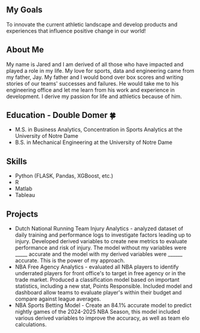 ## My Goals
To innovate the current athletic landscape and develop products and experiences that influence positive change in our world!

## About Me
My name is Jared and I am derived of all those who have impacted and played a role in my life. My love for sports, data and engineering came from my father, Jay. My father and I would bond over box scores and writing stories of our teams' successes and failures. He would take me to his engineering office and let me learn from his work and experience in development. I derive my passion for life and athletics because of him. 

## Education - Double Domer 🍀
* M.S. in Business Analytics, Concentration in Sports Analytics at the University of Notre Dame 
* B.S. in Mechanical Engineering at the University of Notre Dame

## Skills 
* Python (FLASK, Pandas, XGBoost, etc.)
* R
* Matlab
* Tableau

## Projects
* Dutch National Running Team Injury Analytics - analyzed dataset of daily training and performance logs to investigate factors leading up to injury. Developed derived variables to create new metrics to evaluate performance and risk of injury. The model without my variables were _____ accurate and the model with my derived variables were ______ accurate. This is the power of my approach.
* NBA Free Agency Analytics - evaluated all NBA players to identify underrated players for front office's to target in free agency or in the trade market. Produced a classification model based on important statistics, including a new stat, Points Responsible. Included model and dashboard allow teams to evaluate player's within their budget and compare against league averages.
* NBA Sports Betting Model - Create an 84.1% accurate model to predict nightly games of the 2024-2025 NBA Season, this model included various derived variables to improve the accuracy, as well as team elo calculations. 
